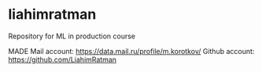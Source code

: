 # liahimratman
Repository for ML in production course

MADE Mail account: https://data.mail.ru/profile/m.korotkov/
Github account: https://github.com/LiahimRatman
